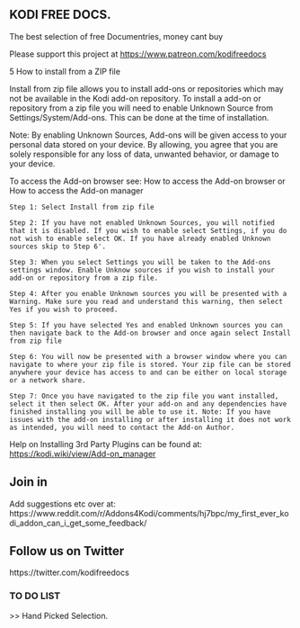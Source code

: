 <h2> KODI FREE DOCS. </h2> 

The best selection of free Documentries, money cant buy 

Please support this project at https://www.patreon.com/kodifreedocs


5 How to install from a ZIP file

Install from zip file allows you to install add-ons or repositories which may not be available in the Kodi add-on repository. To install a add-on or repository from a zip file you will need to enable Unknown Source from Settings/System/Add-ons. This can be done at the time of installation.

Note: By enabling Unknown Sources, Add-ons will be given access to your personal data stored on your device. By allowing, you agree that you are solely responsible for any loss of data, unwanted behavior, or damage to your device.

To access the Add-on browser see: How to access the Add-on browser or How to access the Add-on manager

    Step 1: Select Install from zip file

    Step 2: If you have not enabled Unknown Sources, you will notified that it is disabled. If you wish to enable select Settings, if you do not wish to enable select OK. If you have already enabled Unknown sources skip to Step 6'.

    Step 3: When you select Settings you will be taken to the Add-ons settings window. Enable Unknow sources if you wish to install your add-on or repository from a zip file.

    Step 4: After you enable Unknown sources you will be presented with a Warning. Make sure you read and understand this warning, then select Yes if you wish to proceed.

    Step 5: If you have selected Yes and enabled Unknown sources you can then navigate back to the Add-on browser and once again select Install from zip file

    Step 6: You will now be presented with a browser window where you can navigate to where your zip file is stored. Your zip file can be stored anywhere your device has access to and can be either on local storage or a network share.

    Step 7: Once you have navigated to the zip file you want installed, select it then select OK. After your add-on and any dependencies have finished installing you will be able to use it. Note: If you have issues with the add-on installing or after installing it does not work as intended, you will need to contact the Add-on Author.




  
  
Help on Installing 3rd Party Plugins can be found at: 
https://kodi.wiki/view/Add-on_manager




<h2>Join in</h2>
Add suggestions etc over at: 
https://www.reddit.com/r/Addons4Kodi/comments/hj7bpc/my_first_ever_kodi_addon_can_i_get_some_feedback/

<h2>Follow us on Twitter</h2>
https://twitter.com/kodifreedocs

<h3>
  TO DO LIST</h3>
   >> Hand Picked Selection. 
  

